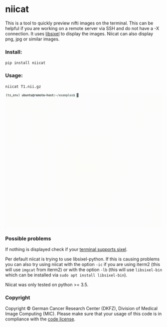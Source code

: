 # niicat

This is a tool to quickly preview nifti images on the terminal. 
This can be helpful if you are working on a remote server via SSH and do not have
a -X connection. It uses [libsixel](https://github.com/saitoha/libsixel) to display the images.
Niicat can also display png, jpg or similar images.


### Install:

```
pip install niicat
```


### Usage:

```
niicat T1.nii.gz
```

![](niicat/resources/example.gif)


### Possible problems

If nothing is displayed check if your [terminal supports sixel](https://github.com/saitoha/libsixel#terminal-requirements).

Per default niicat is trying to use libsixel-python. If this is causing problems you can also try using niicat with 
the option `-ic` if you are using iterm2 (this will use `imgcat` from iterm2) or 
with the option `-lb` (this will use `libsixel-bin` which can be installed via `sudo apt install libsixel-bin`).

Niicat was only tested on python >= 3.5.


### Copyright

Copyright © German Cancer Research Center (DKFZ), Division of Medical Image Computing (MIC).
Please make sure that your usage of this code is in compliance with the [code license](LICENSE).
